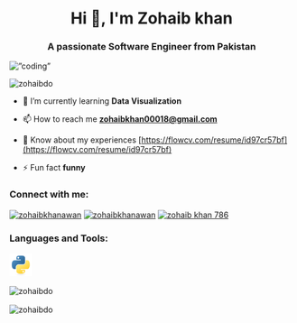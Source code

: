 <h1 align="center">Hi 👋, I'm Zohaib khan</h1>
<h3 align="center">A passionate Software Engineer from Pakistan</h3>
<image align=”left” alt=”coding” width=”400” src=”https://miro.medium.com/v2/resize:fit:996/0*3KqIVCgU1DJMpUUb.gif”>

<p align="left"> <img src="https://komarev.com/ghpvc/?username=zohaibdo&label=Profile%20views&color=0e75b6&style=flat" alt="zohaibdo" /> </p>

- 🌱 I’m currently learning **Data Visualization**

- 📫 How to reach me **zohaibkhan00018@gmail.com**

- 📄 Know about my experiences [https://flowcv.com/resume/id97cr57bf](https://flowcv.com/resume/id97cr57bf)

- ⚡ Fun fact **funny**

<h3 align="left">Connect with me:</h3>
<p align="left">
<a href="https://fb.com/zohaibkhanawan" target="blank"><img align="center" src="https://raw.githubusercontent.com/rahuldkjain/github-profile-readme-generator/master/src/images/icons/Social/facebook.svg" alt="zohaibkhanawan" height="30" width="40" /></a>
<a href="https://instagram.com/zohaibkhanawan" target="blank"><img align="center" src="https://raw.githubusercontent.com/rahuldkjain/github-profile-readme-generator/master/src/images/icons/Social/instagram.svg" alt="zohaibkhanawan" height="30" width="40" /></a>
<a href="https://www.youtube.com/c/zohaib khan 786" target="blank"><img align="center" src="https://raw.githubusercontent.com/rahuldkjain/github-profile-readme-generator/master/src/images/icons/Social/youtube.svg" alt="zohaib khan 786" height="30" width="40" /></a>
</p>

<h3 align="left">Languages and Tools:</h3>
<p align="left"> <a href="https://www.python.org" target="_blank" rel="noreferrer"> <img src="https://raw.githubusercontent.com/devicons/devicon/master/icons/python/python-original.svg" alt="python" width="40" height="40"/> </a> </p>

<p><img align="center" src="https://github-readme-stats.vercel.app/api/top-langs?username=zohaibdo&show_icons=true&locale=en&layout=compact" alt="zohaibdo" /></p>

<p><img align="center" src="https://github-readme-streak-stats.herokuapp.com/?user=zohaibdo&" alt="zohaibdo" /></p>


